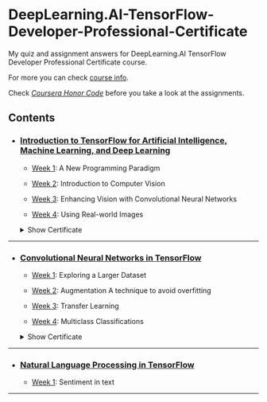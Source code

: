 # DeepLearning.AI-TensorFlow-Developer-Professional-Certificate
My quiz and assignment answers for DeepLearning.AI TensorFlow Developer Professional Certificate course.

For more you can check [course info](https://www.deeplearning.ai/courses/tensorflow-developer-professional-certificate/).

Check <i>[Coursera Honor Code](https://www.coursera.support/s/article/209818863-Coursera-Honor-Code?language=en_US)</i> before you take a look at the assignments.

## Contents
  - ### [Introduction to TensorFlow for Artificial Intelligence, Machine Learning, and Deep Learning](https://github.com/BurakAhmet/DeepLearning.AI-TensorFlow-Developer-Professional-Certificate/tree/main/1.%20Introduction%20to%20TensorFlow%20for%20Artificial%20Intelligence%2C%20Machine%20Learning%2C%20and%20Deep%20Learning)
    * [Week 1](https://github.com/BurakAhmet/DeepLearning.AI-TensorFlow-Developer-Professional-Certificate/tree/main/1.%20Introduction%20to%20TensorFlow%20for%20Artificial%20Intelligence%2C%20Machine%20Learning%2C%20and%20Deep%20Learning/1.%20A%20New%20Programming%20Paradigm): A New Programming Paradigm
      
    * [Week 2](https://github.com/BurakAhmet/DeepLearning.AI-TensorFlow-Developer-Professional-Certificate/tree/main/1.%20Introduction%20to%20TensorFlow%20for%20Artificial%20Intelligence%2C%20Machine%20Learning%2C%20and%20Deep%20Learning/2.%20Introduction%20to%20Computer%20Vision): Introduction to Computer Vision
    * [Week 3](https://github.com/BurakAhmet/DeepLearning.AI-TensorFlow-Developer-Professional-Certificate/tree/main/1.%20Introduction%20to%20TensorFlow%20for%20Artificial%20Intelligence%2C%20Machine%20Learning%2C%20and%20Deep%20Learning/3.%20Enhancing%20Vision%20with%20Convolutional%20Neural%20Networks): Enhancing Vision with Convolutional Neural Networks
    * [Week 4](https://github.com/BurakAhmet/DeepLearning.AI-TensorFlow-Developer-Professional-Certificate/tree/main/1.%20Introduction%20to%20TensorFlow%20for%20Artificial%20Intelligence%2C%20Machine%20Learning%2C%20and%20Deep%20Learning/4.%20Using%20Real-world%20Images): Using Real-world Images
      
    <details>
      <summary>Show Certificate</summary>
           <img src="https://github.com/BurakAhmet/DeepLearning.AI-TensorFlow-Developer-Professional-Certificate/assets/89780902/33923219-2e7b-4dad-9eac-408959834ef7" alt="TensorFlow C1 Certificate">
    </details>
  - ---

  - ### [Convolutional Neural Networks in TensorFlow](https://github.com/BurakAhmet/DeepLearning.AI-TensorFlow-Developer-Professional-Certificate/tree/main/2.%20Convolutional%20Neural%20Networks%20in%20TensorFlow)
      * [Week 1](https://github.com/BurakAhmet/DeepLearning.AI-TensorFlow-Developer-Professional-Certificate/tree/main/2.%20Convolutional%20Neural%20Networks%20in%20TensorFlow/1.%20Exploring%20a%20Larger%20Dataset): Exploring a Larger Dataset
        
      * [Week 2](https://github.com/BurakAhmet/DeepLearning.AI-TensorFlow-Developer-Professional-Certificate/tree/main/2.%20Convolutional%20Neural%20Networks%20in%20TensorFlow/2.%20Augmentation%20A%20technique%20to%20avoid%20overfitting): Augmentation A technique to avoid overfitting
   
      * [Week 3](https://github.com/BurakAhmet/DeepLearning.AI-TensorFlow-Developer-Professional-Certificate/tree/main/2.%20Convolutional%20Neural%20Networks%20in%20TensorFlow/3.%20Transfer%20Learning): Transfer Learning
   
      * [Week 4](https://github.com/BurakAhmet/DeepLearning.AI-TensorFlow-Developer-Professional-Certificate/tree/main/2.%20Convolutional%20Neural%20Networks%20in%20TensorFlow/4.%20Multiclass%20Classifications): Multiclass Classifications
   
    <details>
      <summary>Show Certificate</summary>
           <img src="https://github.com/BurakAhmet/DeepLearning.AI-TensorFlow-Developer-Professional-Certificate/assets/89780902/f3014cac-987a-482d-a782-8ebe3854d290" alt="TensorFlow C2 Certificate">
    </details>
  - ---

  - ### [Natural Language Processing in TensorFlow](https://github.com/BurakAhmet/DeepLearning.AI-TensorFlow-Developer-Professional-Certificate/tree/main/3.%20Natural%20Language%20Processing%20in%20TensorFlow)
    * [Week 1](https://github.com/BurakAhmet/DeepLearning.AI-TensorFlow-Developer-Professional-Certificate/tree/main/3.%20Natural%20Language%20Processing%20in%20TensorFlow/1.%20Sentiment%20in%20text): Sentiment in text
  - ---

